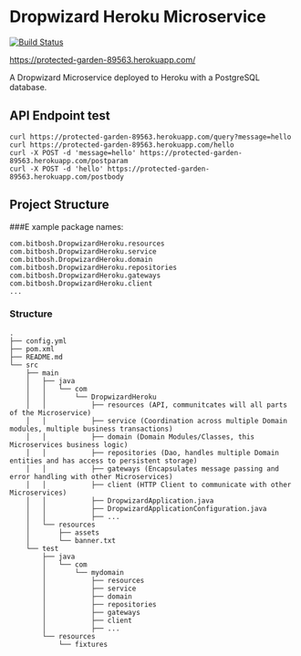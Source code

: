 # Dropwizard Heroku Microservice

[![Build Status](https://travis-ci.org/damorton/dropwizard-heroku.svg?branch=master)](https://travis-ci.org/damorton/dropwizard-heroku)

https://protected-garden-89563.herokuapp.com/

A Dropwizard Microservice deployed to Heroku with a PostgreSQL database.

## API Endpoint test

```
curl https://protected-garden-89563.herokuapp.com/query?message=hello
curl https://protected-garden-89563.herokuapp.com/hello
curl -X POST -d 'message=hello' https://protected-garden-89563.herokuapp.com/postparam
curl -X POST -d 'hello' https://protected-garden-89563.herokuapp.com/postbody
```

## Project Structure

###E xample package names:

```
com.bitbosh.DropwizardHeroku.resources
com.bitbosh.DropwizardHeroku.service
com.bitbosh.DropwizardHeroku.domain
com.bitbosh.DropwizardHeroku.repositories
com.bitbosh.DropwizardHeroku.gateways
com.bitbosh.DropwizardHeroku.client
...
```

### Structure

```
.
├── config.yml
├── pom.xml
├── README.md
└── src
    ├── main
    │   ├── java
    │   │   └── com
    │   │       └── DropwizardHeroku    
    │   │           ├── resources (API, communitcates will all parts of the Microservice)
    │   │           ├── service (Coordination across multiple Domain modules, multiple business transactions)
    │   │           ├── domain (Domain Modules/Classes, this Microservices business logic)
    │   │           ├── repositories (Dao, handles multiple Domain entities and has access to persistent storage)
    │   │           ├── gateways (Encapsulates message passing and error handling with other Microservices)
    │   │           ├── client (HTTP Client to communicate with other Microservices)
    │   │           ├── DropwizardApplication.java
    │   │           ├── DropwizardApplicationConfiguration.java
    │   │           ├── ...
    │   └── resources
    │       ├── assets
    │       └── banner.txt
    └── test
        ├── java
        │   └── com
        │       └── mydomain
        │           ├── resources
        │           ├── service
        │           ├── domain
        │           ├── repositories
        │           ├── gateways
        │           ├── client
        │           ├── ...
        └── resources
            └── fixtures
```
